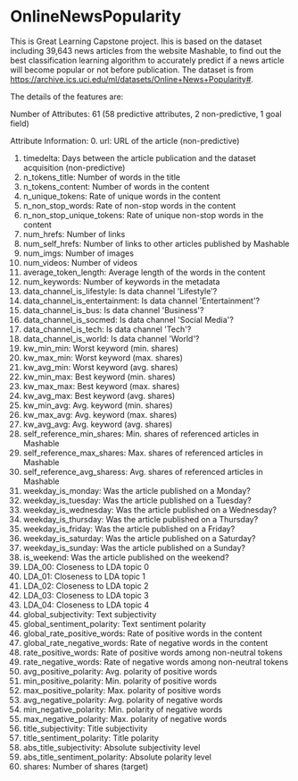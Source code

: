 # OnlineNewsPopularity

This is Great Learning Capstone project. Ihis is based on the dataset including 39,643 news articles from the website  Mashable, to find out the best classification learning algorithm to accurately predict  if a news article will become popular or not before publication.
The dataset is from https://archive.ics.uci.edu/ml/datasets/Online+News+Popularity#.

The details of the features are:

Number of Attributes: 61 (58 predictive attributes, 2 non-predictive, 1 goal field) 

Attribute Information: 
0. url: URL of the article (non-predictive) 
1. timedelta: Days between the article publication and the dataset acquisition (non-predictive) 
2. n_tokens_title: Number of words in the title 
3. n_tokens_content: Number of words in the content 
4. n_unique_tokens: Rate of unique words in the content 
5. n_non_stop_words: Rate of non-stop words in the content 
6. n_non_stop_unique_tokens: Rate of unique non-stop words in the content 
7. num_hrefs: Number of links 
8. num_self_hrefs: Number of links to other articles published by Mashable 
9. num_imgs: Number of images 
10. num_videos: Number of videos 
11. average_token_length: Average length of the words in the content 
12. num_keywords: Number of keywords in the metadata 
13. data_channel_is_lifestyle: Is data channel 'Lifestyle'? 
14. data_channel_is_entertainment: Is data channel 'Entertainment'? 
15. data_channel_is_bus: Is data channel 'Business'? 
16. data_channel_is_socmed: Is data channel 'Social Media'? 
17. data_channel_is_tech: Is data channel 'Tech'? 
18. data_channel_is_world: Is data channel 'World'? 
19. kw_min_min: Worst keyword (min. shares) 
20. kw_max_min: Worst keyword (max. shares) 
21. kw_avg_min: Worst keyword (avg. shares) 
22. kw_min_max: Best keyword (min. shares) 
23. kw_max_max: Best keyword (max. shares) 
24. kw_avg_max: Best keyword (avg. shares) 
25. kw_min_avg: Avg. keyword (min. shares) 
26. kw_max_avg: Avg. keyword (max. shares) 
27. kw_avg_avg: Avg. keyword (avg. shares) 
28. self_reference_min_shares: Min. shares of referenced articles in Mashable 
29. self_reference_max_shares: Max. shares of referenced articles in Mashable 
30. self_reference_avg_sharess: Avg. shares of referenced articles in Mashable 
31. weekday_is_monday: Was the article published on a Monday? 
32. weekday_is_tuesday: Was the article published on a Tuesday? 
33. weekday_is_wednesday: Was the article published on a Wednesday? 
34. weekday_is_thursday: Was the article published on a Thursday? 
35. weekday_is_friday: Was the article published on a Friday? 
36. weekday_is_saturday: Was the article published on a Saturday? 
37. weekday_is_sunday: Was the article published on a Sunday? 
38. is_weekend: Was the article published on the weekend? 
39. LDA_00: Closeness to LDA topic 0 
40. LDA_01: Closeness to LDA topic 1 
41. LDA_02: Closeness to LDA topic 2 
42. LDA_03: Closeness to LDA topic 3 
43. LDA_04: Closeness to LDA topic 4 
44. global_subjectivity: Text subjectivity 
45. global_sentiment_polarity: Text sentiment polarity 
46. global_rate_positive_words: Rate of positive words in the content 
47. global_rate_negative_words: Rate of negative words in the content 
48. rate_positive_words: Rate of positive words among non-neutral tokens 
49. rate_negative_words: Rate of negative words among non-neutral tokens 
50. avg_positive_polarity: Avg. polarity of positive words 
51. min_positive_polarity: Min. polarity of positive words 
52. max_positive_polarity: Max. polarity of positive words 
53. avg_negative_polarity: Avg. polarity of negative words 
54. min_negative_polarity: Min. polarity of negative words 
55. max_negative_polarity: Max. polarity of negative words 
56. title_subjectivity: Title subjectivity 
57. title_sentiment_polarity: Title polarity 
58. abs_title_subjectivity: Absolute subjectivity level 
59. abs_title_sentiment_polarity: Absolute polarity level 
60. shares: Number of shares (target)
